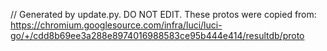 // Generated by update.py. DO NOT EDIT.
These protos were copied from:
https://chromium.googlesource.com/infra/luci/luci-go/+/cdd8b69ee3a288e8974016988583ce95b444e414/resultdb/proto
